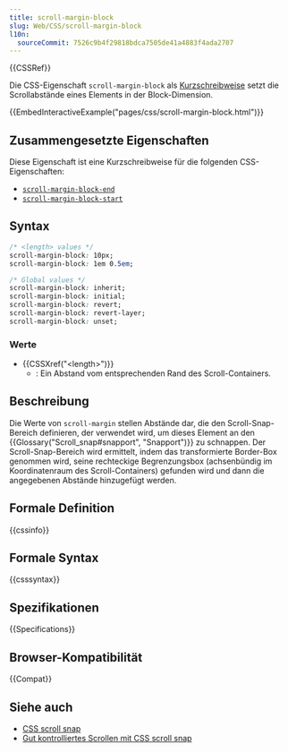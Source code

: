 ```yaml
---
title: scroll-margin-block
slug: Web/CSS/scroll-margin-block
l10n:
  sourceCommit: 7526c9b4f29818bdca7505de41a4883f4ada2707
---
```


{{CSSRef}}

Die CSS-Eigenschaft `scroll-margin-block` als [Kurzschreibweise](/de/docs/Web/CSS/CSS_cascade/Shorthand_properties) setzt die Scrollabstände eines Elements in der Block-Dimension.

{{EmbedInteractiveExample("pages/css/scroll-margin-block.html")}}

## Zusammengesetzte Eigenschaften

Diese Eigenschaft ist eine Kurzschreibweise für die folgenden CSS-Eigenschaften:

- [`scroll-margin-block-end`](/de/docs/Web/CSS/scroll-margin-block-end)
- [`scroll-margin-block-start`](/de/docs/Web/CSS/scroll-margin-block-start)

## Syntax

```css
/* <length> values */
scroll-margin-block: 10px;
scroll-margin-block: 1em 0.5em;

/* Global values */
scroll-margin-block: inherit;
scroll-margin-block: initial;
scroll-margin-block: revert;
scroll-margin-block: revert-layer;
scroll-margin-block: unset;
```

### Werte

- {{CSSXref("&lt;length&gt;")}}
  - : Ein Abstand vom entsprechenden Rand des Scroll-Containers.

## Beschreibung

Die Werte von `scroll-margin` stellen Abstände dar, die den Scroll-Snap-Bereich definieren, der verwendet wird, um dieses Element an den {{Glossary("Scroll_snap#snapport", "Snapport")}} zu schnappen. Der Scroll-Snap-Bereich wird ermittelt, indem das transformierte Border-Box genommen wird, seine rechteckige Begrenzungsbox (achsenbündig im Koordinatenraum des Scroll-Containers) gefunden wird und dann die angegebenen Abstände hinzugefügt werden.

## Formale Definition

{{cssinfo}}

## Formale Syntax

{{csssyntax}}

## Spezifikationen

{{Specifications}}

## Browser-Kompatibilität

{{Compat}}

## Siehe auch

- [CSS scroll snap](/de/docs/Web/CSS/CSS_scroll_snap)
- [Gut kontrolliertes Scrollen mit CSS scroll snap](https://web.dev/articles/css-scroll-snap)
